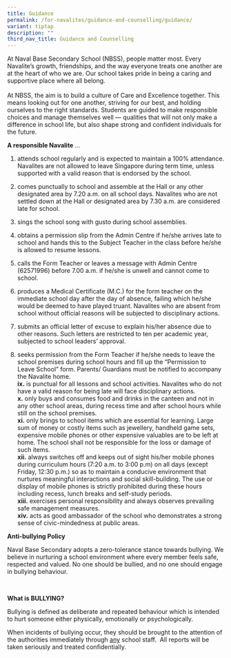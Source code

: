 ```yaml
---
title: Guidance
permalink: /for-navalites/guidance-and-counselling/guidance/
variant: tiptap
description: ""
third_nav_title: Guidance and Counselling
---
```

<p>At Naval Base Secondary School (NBSS), people matter most. Every Navalite’s
growth, friendships, and the way everyone treats one another are at the
heart of who we are. Our school takes pride in being a caring and supportive
place where all belong.
<br>
<br>At NBSS, the aim is to build a culture of Care and Excellence together.
This means looking out for one another, striving for our best, and holding
ourselves to the right standards. Students are guided to make responsible
choices and manage themselves well — qualities that will not only make
a difference in school life, but also shape strong and confident individuals
for the future.</p>
<p></p>
<p><strong>A responsible Navalite</strong> …</p>
<ol data-tight="true" class="tight">
<li>
<p><strong> </strong>attends school regularly and is expected to maintain
a 100% attendance. Navalites are not allowed to leave Singapore during
term time, unless supported with a valid reason that is endorsed by the
school.</p>
</li>
<li>
<p>comes punctually to school and assemble at the Hall or any other designated
area by 7.20 a.m. on all school days. Navalites who are not settled down
at the Hall or designated area by 7.30 a.m. are considered late for school.</p>
</li>
<li>
<p>sings the school song with gusto during school assemblies.</p>
</li>
<li>
<p>obtains a permission slip from the Admin Centre if he/she arrives late
to school and hands this to the Subject Teacher in the class before he/she
is allowed to resume lessons.</p>
</li>
<li>
<p>calls the Form Teacher or leaves a message with Admin Centre (62571996)
before 7.00 a.m. if he/she is unwell and cannot come to school.</p>
</li>
<li>
<p>produces a Medical Certificate (M.C.) for the form teacher on the immediate
school day after the day of absence, failing which he/she would be deemed
to have played truant. Navalites who are absent from school without official
reasons will be subjected to disciplinary actions.</p>
</li>
<li>
<p>submits an official letter of excuse to explain his/her absence due to
other reasons. Such letters are restricted to ten per academic year, subjected
to school leaders’ approval.</p>
</li>
<li>
<p>seeks permission from the Form Teacher if he/she needs to leave the school
premises during school hours and fill up the “Permission to Leave School”
form. Parents/ Guardians must be notified to accompany the Navalite home.
<br><strong>ix.</strong> is punctual for all lessons and school activities.
Navalites who do not have a valid reason for being late will face disciplinary
actions.
<br><strong>x.</strong> only buys and consumes food and drinks in the canteen
and not in any other school areas, during recess time and after school
hours while still on the school premises.
<br><strong>xi.</strong> only brings to school items which are essential for
learning. Large sum of money or costly items such as jewellery, handheld
game sets, expensive mobile phones or other expensive valuables are to
be left at home. The school shall not be responsible for the loss or damage
of such items.
<br><strong>xii.</strong> always switches off and keeps out of sight his/her
mobile phones during curriculum hours (7:20 a.m. to 3:00 p.m) on all days
(except Friday, 12:30 p.m.) so as to maintain a conducive environment that
nurtures meaningful interactions and social skill-building. The use or
display of mobile phones is strictly prohibited during these hours including
recess, lunch breaks and self-study periods.
<br><strong>xiii.</strong> exercises personal responsibility and always observes
prevailing safe management measures.
<br><strong>xiv.</strong> acts as good ambassador of the school who demonstrates
a strong sense of civic-mindedness at public areas.</p>
</li>
</ol>
<p></p>
<p><strong>Anti-bullying Policy</strong>&nbsp;</p>
<p>Naval Base Secondary adopts a zero-tolerance stance towards bullying.
We believe in nurturing a school environment where every member feels safe,
respected and valued. No one should be bullied, and no one should engage
in bullying behaviour.</p>
<p>&nbsp;</p>
<p><strong>What is BULLYING?</strong>
</p>
<p>Bullying is defined as deliberate and repeated behaviour which is intended
to hurt someone either physically, emotionally or psychologically.&nbsp;</p>
<p>When incidents of bullying occur, they should be brought to the attention
of the authorities immediately through <u>any</u> school staff.&nbsp; All
reports will be taken seriously and treated confidentially.</p>
<p></p>
<p></p>
<p></p>
<p>
<br>
</p>